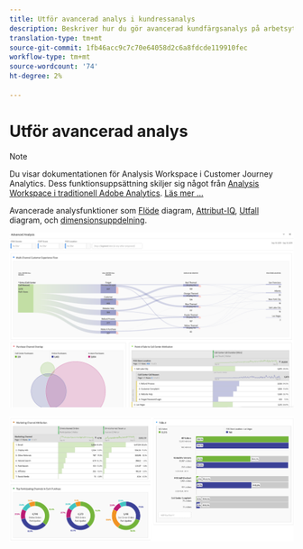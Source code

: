 ```yaml
---
title: Utför avancerad analys i kundressanalys
description: Beskriver hur du gör avancerad kundfärgsanalys på arbetsytan.
translation-type: tm+mt
source-git-commit: 1fb46acc9c7c70e64058d2c6a8fdcde119910fec
workflow-type: tm+mt
source-wordcount: '74'
ht-degree: 2%

---
```



# Utför avancerad analys

>[!NOTE]
>
>Du visar dokumentationen för Analysis Workspace i Customer Journey Analytics. Dess funktionsuppsättning skiljer sig något från [Analysis Workspace i traditionell Adobe Analytics](https://docs.adobe.com/content/help/en/analytics/analyze/analysis-workspace/home.html). [Läs mer …](/help/getting-started/cja-aa.md)

Avancerade analysfunktioner som [Flöde](/help/analysis-workspace/visualizations/c-flow/flow.md) diagram, [Attribut-IQ](/help/analysis-workspace/attribution/overview.md), [Utfall](/help/analysis-workspace/visualizations/fallout/fallout-flow.md) diagram, och [dimensionsuppdelning](/help/components/dimensions/t-breakdown-fa.md).

![Skärmbild 1 för arbetsyta](assets/cja-adv-analysis1.png)

![Skärmbild 2 för arbetsyta](assets/cja-adv-analysis2.png)
